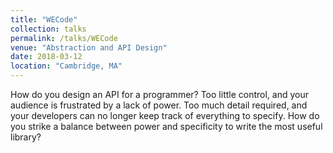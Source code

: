 ```yaml
---
title: "WECode"
collection: talks
permalink: /talks/WECode
venue: "Abstraction and API Design"
date: 2018-03-12
location: "Cambridge, MA"
---
```


How do you design an API for a programmer? Too little control, and your audience
is frustrated by a lack of power. Too much detail required, and your
developers can no longer keep track of everything to specify. How do you strike
a balance between power and specificity to write the most useful library?
